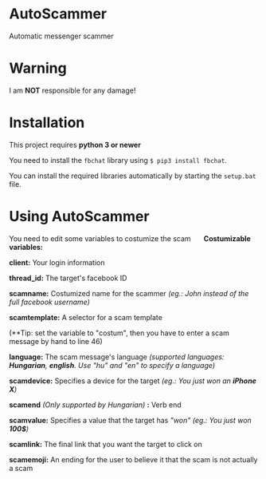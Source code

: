 # AutoScammer
Automatic messenger scammer

# Warning
I am **NOT** responsible for any damage!

# Installation
This project requires **python 3 or newer**

You need to install the `fbchat` library using `$ pip3 install fbchat`.

You can install the required libraries automatically by starting the `setup.bat` file.

# Using AutoScammer
You need to edit some variables to costumize the scam 
 
**Costumizable variables:**

**client:** Your login information

**thread_id:** The target's facebook ID

**scamname:** Costumized name for the scammer *(eg.: John instead of the full facebook username)*

**scamtemplate:** A selector for a scam template

(**Tip: set the variable to "costum", then you have to enter a scam message by hand to line 46)

**language:** The scam message's language *(supported languages: **Hungarian**, **english**. Use "hu" and "en" to specify a language)*

**scamdevice:** Specifies a device for the target *(eg.: You just won an **iPhone X**)*

**scamend** *(Only supported by Hungarian)* **:** Verb end

**scamvalue:** Specifies a value that the target has *"won"* *(eg.: You just won **100$**)*

**scamlink:** The final link that you want the target to click on

**scamemoji:** An ending for the user to believe it that the scam is not actually a scam

